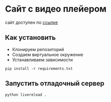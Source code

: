 # Сайт с видео плейером
сайт доступен по [ссылке](https://itcosplay.github.io/video_player/)


## Как установить
* Клонируем репозиторий
* Создаем виртуальное окружение
* Устанавливаем зависимости

```
pip install -r requirements.txt
```

## Запустить отладочный сервер

```
python livereload .
```


